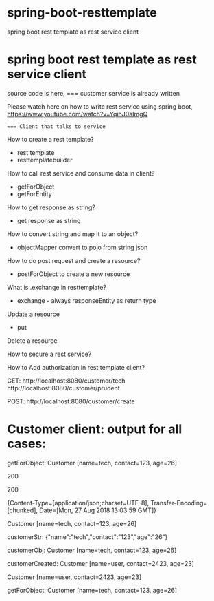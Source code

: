 
# spring-boot-resttemplate
spring boot rest template as rest service client

spring boot rest template as rest service client
=================================================

source code is here, 
	===	customer service is already written

Please watch here on how to write rest service using spring boot,
https://www.youtube.com/watch?v=YqihJ0aImgQ

	=== Client that talks to service

How to create a rest template?
- rest template
- resttemplatebuilder

How to call rest service and consume data in client?
- getForObject
- getForEntity

How to get response as string?
- get response as string

How to convert string and map it to an object?
- objectMapper convert to pojo from string json

How to do post request and create a resource?
- postForObject to create a new resource

What is .exchange in resttemplate?
- exchange - always responseEntity as return type

Update a resource
- put 

Delete a resource

How to secure a rest service?

How to Add authorization in rest template client?


GET: 	http://localhost:8080/customer/tech
		http://localhost:8080/customer/prudent
		
POST: http://localhost:8080/customer/create
		
Customer client: output for all cases: 
======================================

getForObject: Customer [name=tech, contact=123, age=26]

200

200

{Content-Type=[application/json;charset=UTF-8], Transfer-Encoding=[chunked], Date=[Mon, 27 Aug 2018 13:03:59 GMT]}

Customer [name=tech, contact=123, age=26]

customerStr: {"name":"tech","contact":"123","age":"26"}

customerObj:  Customer [name=tech, contact=123, age=26]

customerCreated: Customer [name=user, contact=2423, age=23]

Customer [name=user, contact=2423, age=23]

getForObject: Customer [name=tech, contact=123, age=26]
